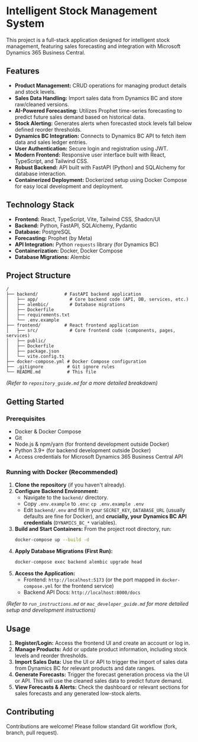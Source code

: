 # Intelligent Stock Management System

This project is a full-stack application designed for intelligent stock management, featuring sales forecasting and integration with Microsoft Dynamics 365 Business Central.

## Features

*   **Product Management:** CRUD operations for managing product details and stock levels.
*   **Sales Data Handling:** Import sales data from Dynamics BC and store raw/cleaned versions.
*   **AI-Powered Forecasting:** Utilizes Prophet time-series forecasting to predict future sales demand based on historical data.
*   **Stock Alerting:** Generates alerts when forecasted stock levels fall below defined reorder thresholds.
*   **Dynamics BC Integration:** Connects to Dynamics BC API to fetch item data and sales ledger entries.
*   **User Authentication:** Secure login and registration using JWT.
*   **Modern Frontend:** Responsive user interface built with React, TypeScript, and Tailwind CSS.
*   **Robust Backend:** API built with FastAPI (Python) and SQLAlchemy for database interaction.
*   **Containerized Deployment:** Dockerized setup using Docker Compose for easy local development and deployment.

## Technology Stack

*   **Frontend:** React, TypeScript, Vite, Tailwind CSS, Shadcn/UI
*   **Backend:** Python, FastAPI, SQLAlchemy, Pydantic
*   **Database:** PostgreSQL
*   **Forecasting:** Prophet (by Meta)
*   **API Integration:** Python `requests` library (for Dynamics BC)
*   **Containerization:** Docker, Docker Compose
*   **Database Migrations:** Alembic

## Project Structure

```
/
├── backend/          # FastAPI backend application
│   ├── app/            # Core backend code (API, DB, services, etc.)
│   ├── alembic/        # Database migrations
│   ├── Dockerfile
│   ├── requirements.txt
│   └── .env.example
├── frontend/         # React frontend application
│   ├── src/            # Core frontend code (components, pages, services)
│   ├── public/
│   ├── Dockerfile
│   ├── package.json
│   └── vite.config.ts
├── docker-compose.yml # Docker Compose configuration
├── .gitignore         # Git ignore rules
└── README.md          # This file
```

*(Refer to `repository_guide.md` for a more detailed breakdown)*

## Getting Started

### Prerequisites

*   Docker & Docker Compose
*   Git
*   Node.js & npm/yarn (for frontend development outside Docker)
*   Python 3.9+ (for backend development outside Docker)
*   Access credentials for Microsoft Dynamics 365 Business Central API

### Running with Docker (Recommended)

1.  **Clone the repository** (if you haven't already).
2.  **Configure Backend Environment:**
    *   Navigate to the `backend/` directory.
    *   Copy `.env.example` to `.env`: `cp .env.example .env`
    *   Edit `backend/.env` and fill in your `SECRET_KEY`, `DATABASE_URL` (usually defaults are fine for Docker), and **crucially, your Dynamics BC API credentials** (`DYNAMICS_BC_*` variables).
3.  **Build and Start Containers:** From the project root directory, run:
    ```bash
    docker-compose up --build -d
    ```
4.  **Apply Database Migrations (First Run):**
    ```bash
    docker-compose exec backend alembic upgrade head
    ```
5.  **Access the Application:**
    *   Frontend: `http://localhost:5173` (or the port mapped in `docker-compose.yml` for the frontend service)
    *   Backend API Docs: `http://localhost:8000/docs`

*(Refer to `run_instructions.md` or `mac_developer_guide.md` for more detailed setup and development instructions)*

## Usage

1.  **Register/Login:** Access the frontend UI and create an account or log in.
2.  **Manage Products:** Add or update product information, including stock levels and reorder thresholds.
3.  **Import Sales Data:** Use the UI or API to trigger the import of sales data from Dynamics BC for relevant products and date ranges.
4.  **Generate Forecasts:** Trigger the forecast generation process via the UI or API. This will use the cleaned sales data to predict future demand.
5.  **View Forecasts & Alerts:** Check the dashboard or relevant sections for sales forecasts and any generated low-stock alerts.

## Contributing

Contributions are welcome! Please follow standard Git workflow (fork, branch, pull request).
